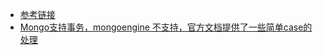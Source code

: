 - [参考链接](https://blog.csdn.net/zscccccc/article/details/128643845?spm=1001.2101.3001.6650.1&utm_medium=distribute.pc_relevant.none-task-blog-2%7Edefault%7EAD_ESQUERY%7Eyljh-1-128643845-blog-108090128.pc_relevant_3mothn_strategy_and_data_recovery&depth_1-utm_source=distribute.pc_relevant.none-task-blog-2%7Edefault%7EAD_ESQUERY%7Eyljh-1-128643845-blog-108090128.pc_relevant_3mothn_strategy_and_data_recovery&utm_relevant_index=2)
- [Mongo支持事务，mongoengine 不支持，官方文档提供了一些简单case的处理](https://github.com/MongoEngine/mongoengine/issues/1839)

